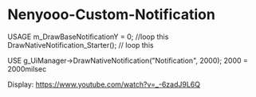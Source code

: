 # Nenyooo-Custom-Notification

USAGE 
m_DrawBaseNotificationY = 0;  //loop this
DrawNativeNotification_Starter(); // loop this

USE
g_UiManager->DrawNativeNotification("Notification", 2000);
2000 = 2000milsec


Display: https://www.youtube.com/watch?v=_-6zadJ9L6Q




